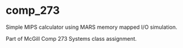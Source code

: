 # comp_273
Simple MIPS calculator using MARS memory mapped I/O simulation.

Part of McGill Comp 273 Systems class assignment.
